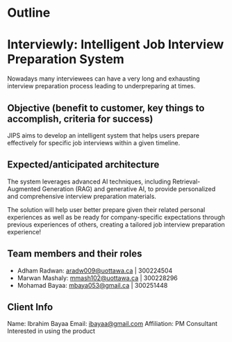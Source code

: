 # Outline

# Interviewly: Intelligent Job Interview Preparation System

Nowadays many interviewees can have a very long and exhausting interview preparation process leading to underpreparing at times. 

## Objective (benefit to customer, key things to accomplish, criteria for success)

JIPS aims to develop an intelligent system that helps users prepare effectively for specific job interviews within a given timeline. 

## Expected/anticipated architecture
The system leverages advanced AI techniques, including Retrieval-Augmented Generation (RAG) and generative AI, to provide personalized and comprehensive interview preparation materials. 

The solution will help user better prepare given their related personal experiences as well as be ready for company-specific expectations through previous experiences of others, creating a tailored job interview preparation experience!

## Team members and their roles

- Adham Radwan: aradw009@uottawa.ca | 300224504
- Marwan Mashaly: mmash102@uottawa.ca | 300228296
- Mohamad Bayaa: mbaya053@gmail.ca | 300251448

## Client Info

Name: Ibrahim Bayaa
Email: ibayaa@gmail.com
Affiliation: PM Consultant Interested in using the product
